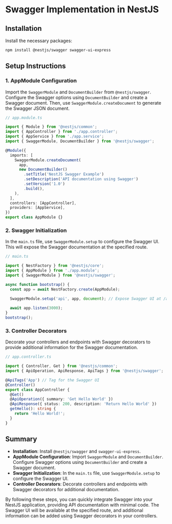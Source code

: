 # Swagger Implementation in NestJS

## Installation

Install the necessary packages:

```bash
npm install @nestjs/swagger swagger-ui-express
```

## Setup Instructions

### 1. **AppModule Configuration**

Import the `SwaggerModule` and `DocumentBuilder` from `@nestjs/swagger`. Configure the Swagger options using `DocumentBuilder` and create a Swagger document. Then, use `SwaggerModule.createDocument` to generate the Swagger JSON document.

```typescript
// app.module.ts

import { Module } from '@nestjs/common';
import { AppController } from './app.controller';
import { AppService } from './app.service';
import { SwaggerModule, DocumentBuilder } from '@nestjs/swagger';

@Module({
  imports: [
    SwaggerModule.createDocument(
      app,
      new DocumentBuilder()
        .setTitle('NestJS Swagger Example')
        .setDescription('API documentation using Swagger')
        .setVersion('1.0')
        .build(),
    ),
  ],
  controllers: [AppController],
  providers: [AppService],
})
export class AppModule {}
```

### 2. **Swagger Initialization**

In the `main.ts` file, use `SwaggerModule.setup` to configure the Swagger UI. This will expose the Swagger documentation at the specified route.

```typescript
// main.ts

import { NestFactory } from '@nestjs/core';
import { AppModule } from './app.module';
import { SwaggerModule } from '@nestjs/swagger';

async function bootstrap() {
  const app = await NestFactory.create(AppModule);
  
  SwaggerModule.setup('api', app, document); // Expose Swagger UI at /api

  await app.listen(3000);
}
bootstrap();
```

### 3. **Controller Decorators**

Decorate your controllers and endpoints with Swagger decorators to provide additional information for the Swagger documentation.

```typescript
// app.controller.ts

import { Controller, Get } from '@nestjs/common';
import { ApiOperation, ApiResponse, ApiTags } from '@nestjs/swagger';

@ApiTags('App') // Tag for the Swagger UI
@Controller()
export class AppController {
  @Get()
  @ApiOperation({ summary: 'Get Hello World' })
  @ApiResponse({ status: 200, description: 'Return Hello World' })
  getHello(): string {
    return 'Hello World!';
  }
}
```

## Summary

- **Installation**: Install `@nestjs/swagger` and `swagger-ui-express`.
- **AppModule Configuration**: Import `SwaggerModule` and `DocumentBuilder`. Configure Swagger options using `DocumentBuilder` and create a Swagger document.
- **Swagger Initialization**: In the `main.ts` file, use `SwaggerModule.setup` to configure the Swagger UI.
- **Controller Decorators**: Decorate controllers and endpoints with Swagger decorators for additional documentation.

By following these steps, you can quickly integrate Swagger into your NestJS application, providing API documentation with minimal code. The Swagger UI will be available at the specified route, and additional information can be added using Swagger decorators in your controllers.